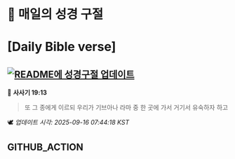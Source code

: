 # 🙏 매일의 성경 구절
# [Daily Bible verse]
## [![README에 성경구절 업데이트](https://github.com/DONGSUKA/first_test/actions/workflows/update-readme-bible.yml/badge.svg)](https://github.com/DONGSUKA/first_test/actions/workflows/update-readme-bible.yml)
<!-- START_BIBLE_VERSE -->
📖 **사사기 19:13**
> 또 그 종에게 이르되 우리가 기브아나 라마 중 한 곳에 가서 거기서 유숙하자 하고

🕊️ _업데이트 시각: 2025-09-16 07:44:18 KST_
  <!-- END_BIBLE_VERSE -->
## GITHUB_ACTION
